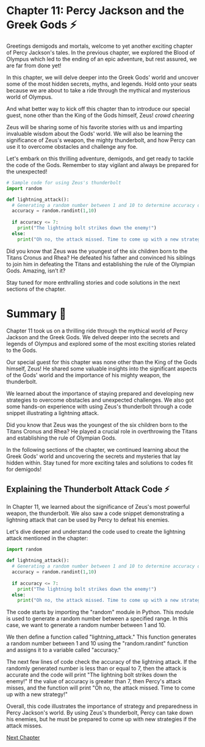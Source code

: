 # Chapter 11: Percy Jackson and the Greek Gods :zap:

Greetings demigods and mortals, welcome to yet another exciting chapter of Percy Jackson's tales. In the previous chapter, we explored the Blood of Olympus which led to the ending of an epic adventure, but rest assured, we are far from done yet!

In this chapter, we will delve deeper into the Greek Gods' world and uncover some of the most hidden secrets, myths, and legends. Hold onto your seats because we are about to take a ride through the mythical and mysterious world of Olympus.

And what better way to kick off this chapter than to introduce our special guest, none other than the King of the Gods himself, Zeus! *crowd cheering*

Zeus will be sharing some of his favorite stories with us and imparting invaluable wisdom about the Gods' world. We will also be learning the significance of Zeus's weapon, the mighty thunderbolt, and how Percy can use it to overcome obstacles and challenge any foe.

Let's embark on this thrilling adventure, demigods, and get ready to tackle the code of the Gods. Remember to stay vigilant and always be prepared for the unexpected!

```python
# Sample code for using Zeus's thunderbolt 
import random

def lightning_attack():
  # Generating a random number between 1 and 10 to determine accuracy of the attack
  accuracy = random.randint(1,10)
  
  if accuracy <= 7:
    print("The lightning bolt strikes down the enemy!")
  else:
    print("Oh no, the attack missed. Time to come up with a new strategy!")
```

Did you know that Zeus was the youngest of the six children born to the Titans Cronus and Rhea? He defeated his father and convinced his siblings to join him in defeating the Titans and establishing the rule of the Olympian Gods. Amazing, isn’t it?

Stay tuned for more enthralling stories and code solutions in the next sections of the chapter.
# Summary :notebook_with_decorative_cover:

Chapter 11 took us on a thrilling ride through the mythical world of Percy Jackson and the Greek Gods. We delved deeper into the secrets and legends of Olympus and explored some of the most exciting stories related to the Gods.

Our special guest for this chapter was none other than the King of the Gods himself, Zeus! He shared some valuable insights into the significant aspects of the Gods' world and the importance of his mighty weapon, the thunderbolt.

We learned about the importance of staying prepared and developing new strategies to overcome obstacles and unexpected challenges. We also got some hands-on experience with using Zeus's thunderbolt through a code snippet illustrating a lightning attack.

Did you know that Zeus was the youngest of the six children born to the Titans Cronus and Rhea? He played a crucial role in overthrowing the Titans and establishing the rule of Olympian Gods.

In the following sections of the chapter, we continued learning about the Greek Gods' world and uncovering the secrets and mysteries that lay hidden within. Stay tuned for more exciting tales and solutions to codes fit for demigods!
## Explaining the Thunderbolt Attack Code :zap:

In Chapter 11, we learned about the significance of Zeus's most powerful weapon, the thunderbolt. We also saw a code snippet demonstrating a lightning attack that can be used by Percy to defeat his enemies.

Let's dive deeper and understand the code used to create the lightning attack mentioned in the chapter:

```python
import random

def lightning_attack():
  # Generating a random number between 1 and 10 to determine accuracy of the attack
  accuracy = random.randint(1,10)
  
  if accuracy <= 7:
    print("The lightning bolt strikes down the enemy!")
  else:
    print("Oh no, the attack missed. Time to come up with a new strategy!")
```

The code starts by importing the "random" module in Python. This module is used to generate a random number between a specified range. In this case, we want to generate a random number between 1 and 10.

We then define a function called "lightning_attack." This function generates a random number between 1 and 10 using the "random.randint" function and assigns it to a variable called "accuracy."

The next few lines of code check the accuracy of the lightning attack. If the randomly generated number is less than or equal to 7, then the attack is accurate and the code will print "The lightning bolt strikes down the enemy!" If the value of accuracy is greater than 7, then Percy's attack misses, and the function will print "Oh no, the attack missed. Time to come up with a new strategy!"

Overall, this code illustrates the importance of strategy and preparedness in Percy Jackson's world. By using Zeus's thunderbolt, Percy can take down his enemies, but he must be prepared to come up with new strategies if the attack misses.


[Next Chapter](12_Chapter12.md)